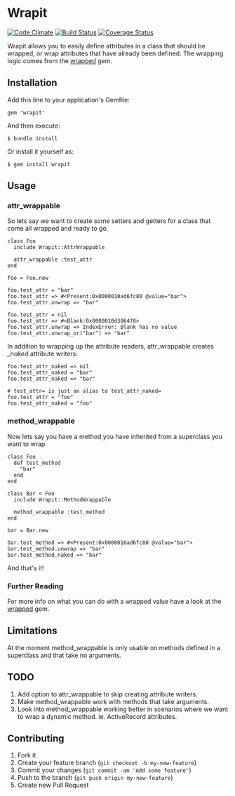 # Wrapit

[![Code Climate](https://codeclimate.com/github/jdguzman/wrapit.png)](https://codeclimate.com/github/jdguzman/wrapit)
[![Build Status](https://travis-ci.org/jdguzman/wrapit.svg?branch=master)](https://travis-ci.org/jdguzman/wrapit)
[![Coverage Status](https://coveralls.io/repos/jdguzman/wrapit/badge.png?branch=master)](https://coveralls.io/r/jdguzman/wrapit?branch=master)

Wrapit allows you to easily define attributes in a class that should be wrapped,
or wrap attributes that have already been defined.  The wrapping logic comes from
the [wrapped](https://github.com/mike-burns/wrapped) gem.

## Installation

Add this line to your application's Gemfile:

    gem 'wrapit'

And then execute:

    $ bundle install

Or install it yourself as:

    $ gem install wrapit

## Usage

### attr_wrappable

So lets say we want to create some setters and getters for a class that come all
wrapped and ready to go.

    class Foo
      include Wrapit::AttrWrappable

      attr_wrappable :test_attr
    end

    foo = Foo.new

    foo.test_attr = "bar"
    foo.test_attr => #<Present:0x0000010ad6fc80 @value="bar">
    foo.test_attr.unwrap => "bar"

    foo.test_attr = nil
    foo.test_attr => #<Blank:0x0000010d3064f8>
    foo.test_attr.unwrap => IndexError: Blank has no value
    foo.test_attr.unwrap_or("bar") => "bar"

In addition to wrapping up the attribute readers, attr_wrappable creates *_naked* attribute writers:

    foo.test_attr_naked => nil
    foo.test_attr_naked = "bar"
    foo.test_attr_naked => "bar"

    # test_attr= is just an alias to test_attr_naked=
    foo.test_attr = "foo"
    foo.test_attr_naked = "foo"

### method_wrappable

Now lets say you have a method you have inherited from a superclass you want to wrap.

    class Foo
      def test_method
        "bar"
      end
    end

    class Bar < Foo
      include Wrapit::MethodWrappable

      method_wrappable :test_method
    end

    bar = Bar.new

    bar.test_method => #<Present:0x0000010ad6fc80 @value="bar">
    bar.test_method.unwrap => "bar"
    bar.test_method_naked => "bar"

And that's it!

### Further Reading

For more info on what you can do with a wrapped value have a look at the
[wrapped](https://github.com/mike-burns/wrapped) gem.

## Limitations

At the moment method_wrappable is only usable on methods defined in a superclass and
that take no arguments.

## TODO

1. Add option to attr_wrappable to skip creating attribute writers.
2. Make method_wrappable work with methods that take arguments.
3. Look into method_wrappable working better in scenarios where we want to wrap a dynamic
method. ie. ActiveRecord attributes.

## Contributing

1. Fork it
2. Create your feature branch (`git checkout -b my-new-feature`)
3. Commit your changes (`git commit -am 'Add some feature'`)
4. Push to the branch (`git push origin my-new-feature`)
5. Create new Pull Request
